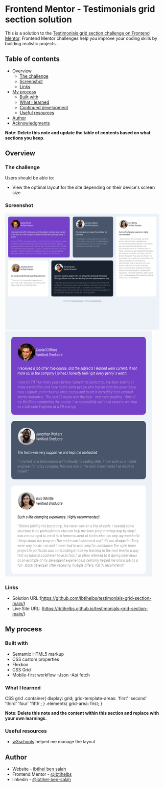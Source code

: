 # Frontend Mentor - Testimonials grid section solution

This is a solution to the [Testimonials grid section challenge on Frontend Mentor](https://www.frontendmentor.io/challenges/testimonials-grid-section-Nnw6J7Un7). Frontend Mentor challenges help you improve your coding skills by building realistic projects. 

## Table of contents

- [Overview](#overview)
  - [The challenge](#the-challenge)
  - [Screenshot](#screenshot)
  - [Links](#links)
- [My process](#my-process)
  - [Built with](#built-with)
  - [What I learned](#what-i-learned)
  - [Continued development](#continued-development)
  - [Useful resources](#useful-resources)
- [Author](#author)
- [Acknowledgments](#acknowledgments)

**Note: Delete this note and update the table of contents based on what sections you keep.**

## Overview

### The challenge

Users should be able to:

- View the optimal layout for the site depending on their device's screen size

### Screenshot
![](images/ibtihelbs-github-io-1024x768desktop-65dac9.png)
![](images/ibtihelbs-github-io-480x800phone-65dac9.png)



### Links

- Solution URL:(https://github.com/ibtihelbs/testimonials-grid-section-main/)
- Live Site URL: (https://ibtihelbs.github.io/testimonials-grid-section-main/)

## My process

### Built with

- Semantic HTML5 markup
- CSS custom properties
- Flexbox
- CSS Grid
- Mobile-first workflow
-Json 
-Api fetch

### What I learned

CSS grid 
.container{
  display: grid;
  grid-template-areas:
     'first'
    'second'
    'third'
    'four'
    'fifth';
}
.elements{
 grid-area: first;
}

**Note: Delete this note and the content within this section and replace with your own learnings.**


### Useful resources

- [w3schools](https://www.w3schools.com/cssref/pr_grid-area.asp) helped me manage the layout
## Author

- Website - [ibtihel ben salah](https://github.com/ibtihelbs/my_portfolio)
- Frontend Mentor - [@ibtihelbs](https://www.frontendmentor.io/profile/ibtihelbs)
- linkedin - [@ibtihel-ben-salah](https://www.linkedin.com/in/ibtihel-ben-salah/)

